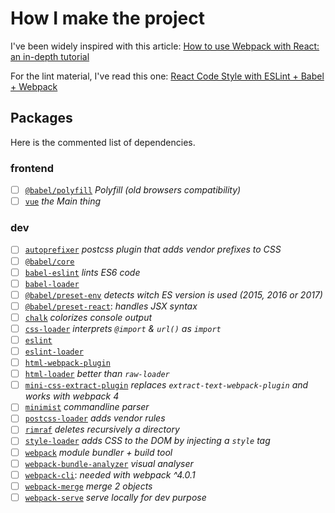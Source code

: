 # How I make the project

I've been widely inspired with this article: [How to use Webpack with React: an in-depth tutorial](https://medium.freecodecamp.org/learn-webpack-for-react-a36d4cac5060)

For the lint material, I've read this one: [React Code Style with ESLint + Babel + Webpack](https://www.robinwieruch.de/react-eslint-webpack-babel/)

## Packages

Here is the commented list of dependencies.

### frontend

* [ ] [`@babel/polyfill`](https://babeljs.io/docs/en/next/babel-polyfill.html) *Polyfill (old browsers compatibility)*
* [ ] [`vue`](https://www.npmjs.com/package/vue) *the Main thing*

### dev

* [ ] [`autoprefixer`](https://www.npmjs.com/package/autoprefixer) *postcss plugin that adds vendor prefixes to CSS*
* [ ] [`@babel/core`](https://babeljs.io/docs/en/next/babel-core.html)
* [ ] [`babel-eslint`](https://www.npmjs.com/package/babel-eslint) *lints ES6 code*
* [ ] [`babel-loader`](https://www.npmjs.com/package/babel-loader)
* [ ] [`@babel/preset-env`](https://babeljs.io/docs/en/next/babel-preset-env.html) *detects witch ES version is used (2015, 2016 or 2017)*
* [ ] [`@babel/preset-react`](https://babeljs.io/docs/en/next/babel-preset-react.html): *handles JSX syntax*
* [ ] [`chalk`](https://www.npmjs.com/package/chalk) *colorizes console output*
* [ ] [`css-loader`](https://www.npmjs.com/package/css-loader) *interprets `@import` & `url()` as `import`*
* [ ] [`eslint`](https://www.npmjs.com/package/eslint)
* [ ] [`eslint-loader`](https://www.npmjs.com/package/eslint-loader)
* [ ] [`html-webpack-plugin`](https://www.npmjs.com/package/html-webpack-plugin)
* [ ] [`html-loader`](https://www.npmjs.com/package/html-loader) *better than `raw-loader`*
* [ ] [`mini-css-extract-plugin`](https://www.npmjs.com/package/mini-css-extract-plugin) *replaces `extract-text-webpack-plugin` and works with webpack 4*
* [ ] [`minimist`](https://www.npmjs.com/package/minimist) *commandline parser*
* [ ] [`postcss-loader`](https://www.npmjs.com/package/postcss-loader) *adds vendor rules*
* [ ] [`rimraf`](https://www.npmjs.com/package/rimraf) *deletes recursively a directory*
* [ ] [`style-loader`](https://www.npmjs.com/package/style-loader) *adds CSS to the DOM by injecting a `style` tag*
* [ ] [`webpack`](https://www.npmjs.com/package/webpack) *module bundler + build tool*
* [ ] [`webpack-bundle-analyzer`](https://www.npmjs.com/package/) *visual analyser*
* [ ] [`webpack-cli`](https://www.npmjs.com/package/webpack-cli): *needed with webpack ^4.0.1*
* [ ] [`webpack-merge`](https://www.npmjs.com/package/webpack-merge) *merge 2 objects*
* [ ] [`webpack-serve`](https://www.npmjs.com/package/webpack-serve) *serve locally for dev purpose*
